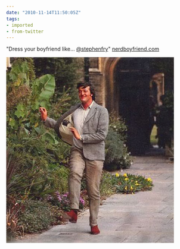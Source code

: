 ```yaml
---
date: "2010-11-14T11:50:05Z"
tags:
- imported
- from-twitter
---
```

"Dress your boyfriend like… [@stephenfry](/twitter/#/stephenfry)" [nerdboyfriend.com](https://web.archive.org/web/20110729144054/http://nerdboyfriend.com:80/2010/08/stephen-fry/)

![Stephen Fry prancing gaily down a path in superb brown suede brogues, and a delightful grey tweed suit](./fry450x500.jpg)
